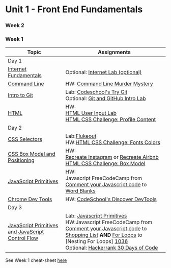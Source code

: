 # Unit 1 - Front End Fundamentals

### Week 2

### Week 1
| Topic                                    | Assignments                              |
| ---------------------------------------- | ---------------------------------------- |
|Day 1 | |
| [Internet Fundamentals][1]         | Optional: [Internet Lab (optional)][1000]     |
| [Command Line][2]                  | HW: [Command Line Murder Mystery][1001] |
| [Intro to Git][3] | Lab: [Codeschool's Try Git][1043]<br> Optional: [Git and GitHub Intro Lab][1026]    |
| [HTML][5] | HW:<br>[HTML User Input Lab][901]<br>[HTML CSS Challenge: Profile Content][1028] |
|Day 2| |
| [CSS Selectors][6]                 | Lab:[Flukeout][1029]<br> HW:[HTML CSS Challenge: Fonts Colors][1030]|
| [CSS Box Model and Positioning][9] | HW:<br>[Recreate Instagram][1023] or [Recreate Airbnb][1024] <br>[HTML CSS Challenge: Box Model][1031]|
| [JavaScript Primitives][4]       | HW: <br>Javascript FreeCodeCamp from <br>[Comment your Javascript code][1003] to <br>[Word Blanks][1032]|
|[Chrome Dev Tools][25]| HW: [CodeSchool's Discover DevTools][1044]|
|Day 3||
| [JavaScript Primitives][4] and [JavaScript Control Flow][7] | Lab: [Javascript Primitives][1034] <br>HW:Javascript FreeCodeCamp from [Comment your Javascript code][1003] to [Shopping List][1033] **AND** [For Loops][1035] to [Nesting For Loops] [1036]<br>Optional: [Hackerrank 30 Days of Code][1045]|


<!---
|Day 4||
| [Javascript Objects][24]              | Lab: FreeCodeCamp from [Objects as variables][1037] to [Make Object Properties Private][1038]|
| [JavaScript Functions][10]               | Lab: [Functions practice][1039] |
| [DOM and Events][11]                     | Lab:[Fellowship of the Ring][1040]|
|Day 5||
|Debugging in Javascript||
||Lab: [Tic-Tac-Toe][1042]|

--->

See Week 1 cheat-sheet [here][23]

<!--
### Week 2
| Topic                                    | Assignments                              |
| ---------------------------------------- | ---------------------------------------- |
|Day 1 | |
| [Callbacks and Iterators][1053]            | Lab: [Iterators Lab][1011] <br>HW: [Practicing Callbacks][1054] |
| [Branching and github][1046]               | Lab: [Git and GitHub Intro Lab][1026]   <br><br>|
|Day 2| |
| [Intro to jQuery][13]                    | Lab: [DOM Manipulation Lab][1048] <br> Lab: [New Homes][1049] <br> HW: [Make me blue][1047]|
|Day 3| |
| [Javascript and jQuery][13]                    | Lab: [Javascript calculator][1050]|
|Intro to testing                    | HW: [Exercism Exercises][1051]|
|Day 4| |
| SASS and CSS                    | Lab: [Learn SASS][1052]|
| [Javascript and jQuery][13]                    | Lab: Tic-Tac-Toe in jQuery|

| Projects and Additional Topics |
| ------------------------------ |
| [Tic Tac Toe][1010]            |
| [Project 1][1022]              |
| [Code Review][1025]            |
-->

[1]:  03-internet/how-the-internet-works.md
[2]:  01-workflow/command-line/01readme.md
[3]:  01-workflow/intro-git/readme.md
[4]:  02-js-jquery/js-primitives/readme.md
[5]:  03-html-css/html-review/readme.md
[6]:  03-html-css/css-selectors/readme.md
[7]:  02-js-jquery/js-control-flow/readme.md
[9]:  03-html-css/css-box-model/readme.md
[10]:  02-js-jquery/js-functions/readme.md
[11]:  02-js-jquery/js-dom-events/readme.md
[12]:  02-js-jquery/js-callbacks-iterators/readme.md
[13]:  02-js-jquery/jquery-intro/readme.md
[14]:  02-js-jquery/jquery-plugins/readme.md
[15]:  02-js-jquery/jquery-ajax/readme.md
[16]:  03-html-css/css-responsive-design/readme.md
[17]:  03-html-css/css-bootstrap/readme.md
[18]:  09-other-topics/user-stories-wireframing/readme.md
[19]:  02-js-jquery/js-prototypes/01readme.md
[20]:  02-js-jquery/js-tdd-intro/readme.md
[21]:  02-js-jquery/js-scopes/readme.md
[22]:  02-js-jquery/js-inheritance/01readme.md
[23]:  00-schedule/cheat-sheet.md
[24]:  02-js-jquery/js-primitives/objects-arrays.md
[25]:  01-workflow/chrome_dev_tools.md
[900]: https://github.com/WDI-SEA/html_top_ten_movies_table
[901]: https://github.com/WDI-SEA/html_user_inputs
[902]: https://github.com/ga-students/functions-thriller-lyrics
[1000]:  03-internet/internet-lab.md
[1001]: https://github.com/WDI-SEA/command-line-murder-mystery
[1002]: https://github.com/WDI-SEA/google-shopping-conditionals-loops
[1003]: https://www.freecodecamp.com/challenges/comment-your-javascript-code
[1004]: https://github.com/davified/js-control-flow
[1005]: https://github.com/WDI-SEA/css-selectors-animal-style
[1006]: https://github.com/WDI-SEA/google-shopping-functions
[1007]: https://github.com/davified/js-functions
[1008]: https://github.com/WDI-SEA/selecting-reddit
[1009]: https://github.com/ga-students/temperature-converter-dom
[1010]: https://github.com/davified/tic-tac-toe
[1011]: https://github.com/WDI-SEA/js-callbacks-iterators
[1012]: https://github.com/WDI-SEA/iterators-reddit
[1013]: https://github.com/WDI-SEA/random-quote-jquery
[1014]: https://github.com/WDI-SEA/jquery-todo-list
[1015]: https://github.com/WDI-SEA/jquery-plugins
[1016]: https://github.com/WDI-SEA/jquery-ajax
[1017]: https://github.com/WDI-SEA/ajax-reddit-slideshow
[1018]: https://github.com/WDI-SEA/bootstrap-mockups
[1019]: 09-other-topics/user-stories-wireframing/exercise.md
[1020]: https://github.com/WDI-SEA/oop-prototype-car
[1021]: https://github.com/WDI-SEA/oop-inheritance-car
[1022]: 11-projects/project-1/readme.md
[1023]: https://github.com/ga-students/css-positioning
[1024]: https://github.com/ga-students/css-airbnb
[1025]: https://github.com/WDI-SEA/code-review
[1026]: https://github.com/ga-students/git-github-lab
[1027]: https://www.freecodecamp.com/challenges/iterate-with-javascript-for-loops
[1028]: https://github.com/lewagon/html-css-challenges/tree/master/01-profile-content
[1029]: https://flukeout.github.io/
[1030]: https://github.com/lewagon/html-css-challenges/tree/master/02-fonts-colors
[1031]: https://github.com/lewagon/html-css-challenges/tree/master/03-box-model
[1032]: https://www.freecodecamp.com/challenges/word-blanks
[1033]: https://www.freecodecamp.com/challenges/shopping-list
[1034]: labs/primitives.md
[1035]: https://www.freecodecamp.com/challenges/iterate-with-javascript-for-loops
[1036]: https://www.freecodecamp.com/challenges/nesting-for-loops
[1037]: https://www.freecodecamp.com/challenges/declare-javascript-objects-as-variables
[1038]: https://www.freecodecamp.com/challenges/make-object-properties-private
[1039]: labs/functions.md
[1040]: labs/fellowship.md
[1041]: https://www.freecodecamp.com/challenges/learn-how-script-tags-and-document-ready-work
[1042]: labs/TTT.md
[1043]: https://try.github.io/levels/1/challenges/1
[1044]: http://discover-devtools.codeschool.com/
[1045]: https://www.hackerrank.com/domains/tutorials/30-days-of-code
[1046]: 01-workflow/git-recipes/readme.md
[1047]: http://tutorialzine.com/2014/05/javascript-challenge-make-me-blue/
[1048]: 04-jquery/dom_manipulation.md
[1049]: 04-jquery/intermediate_jquery.md
[1050]: https://github.com/flamingAvos/js-calculator-lab
[1051]: http://exercism.io/languages/javascript
[1052]: https://www.codecademy.com/learn/learn-sass
[1053]: 02-js-jquery/js-callbacks-iterators/readme.md
[1054]: https://github.com/flamingAvos/js-callbacks-lab


